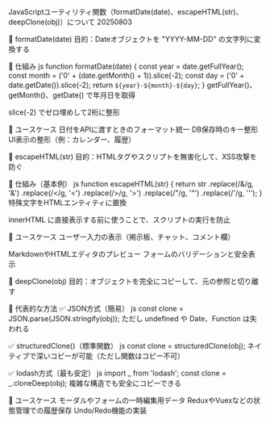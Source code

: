 JavaScriptユーティリティ関数（formatDate(date)、escapeHTML(str)、deepClone(obj)）について 20250803

📅 formatDate(date)
目的：Dateオブジェクトを "YYYY-MM-DD" の文字列に変換する

🔧 仕組み
js
function formatDate(date) {
  const year = date.getFullYear();
  const month = ('0' + (date.getMonth() + 1)).slice(-2);
  const day = ('0' + date.getDate()).slice(-2);
  return `${year}-${month}-${day}`;
}
getFullYear()、getMonth()、getDate() で年月日を取得

slice(-2) でゼロ埋めして2桁に整形

💼 ユースケース
日付をAPIに渡すときのフォーマット統一
DB保存時のキー整形
UI表示の整形（例：カレンダー、履歴）

🔐 escapeHTML(str)
目的：HTMLタグやスクリプトを無害化して、XSS攻撃を防ぐ

🔧 仕組み（基本例）
js
function escapeHTML(str) {
  return str
    .replace(/&/g, '&amp;')
    .replace(/</g, '&lt;')
    .replace(/>/g, '&gt;')
    .replace(/"/g, '&quot;')
    .replace(/'/g, '&#x27;');
}
特殊文字をHTMLエンティティに置換

innerHTML に直接表示する前に使うことで、スクリプトの実行を防止

💼 ユースケース
ユーザー入力の表示（掲示板、チャット、コメント欄）

MarkdownやHTMLエディタのプレビュー
フォームのバリデーションと安全表示

🧬 deepClone(obj)
目的：オブジェクトを完全にコピーして、元の参照と切り離す

🔧 代表的な方法
✅ JSON方式（簡易）
js
const clone = JSON.parse(JSON.stringify(obj));
ただし undefined や Date、Function は失われる

✅ structuredClone()（標準関数）
js
const clone = structuredClone(obj);
ネイティブで深いコピーが可能（ただし関数はコピー不可）

✅ lodash方式（最も安定）
js
import _ from 'lodash';
const clone = _.cloneDeep(obj);
複雑な構造でも安全にコピーできる

💼 ユースケース
モーダルやフォームの一時編集用データ
ReduxやVuexなどの状態管理での履歴保存
Undo/Redo機能の実装

